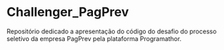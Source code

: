 # Challenger_PagPrev
Repositório dedicado a apresentação do código do desafio do processo seletivo da empresa PagPrev pela plataforma Programathor. 
